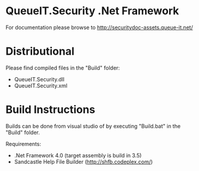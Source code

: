 QueueIT.Security .Net Framework
=============================

For documentation please browse to http://securitydoc-assets.queue-it.net/

Distributional
=============================
Please find compiled files in the "Build" folder:
- QueueIT.Security.dll
- QueueIT.Security.xml


Build Instructions
=============================

Builds can be done from visual studio of by executing "Build.bat" in the "Build" folder. 

Requirements:
- .Net Framework 4.0 (target assembly is build in 3.5)
- Sandcastle Help File Builder (http://shfb.codeplex.com/)
